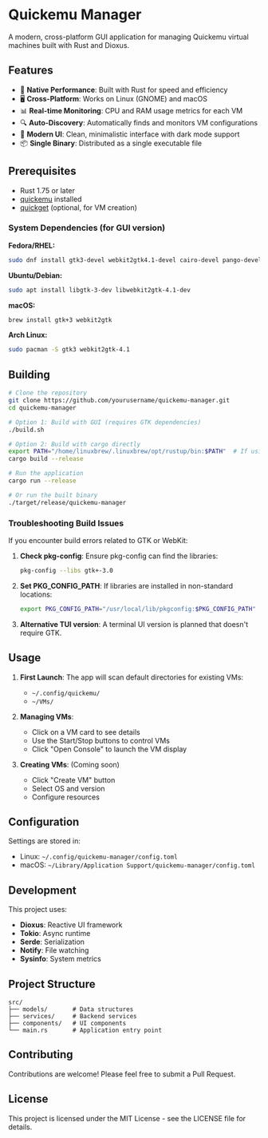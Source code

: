 # Quickemu Manager

A modern, cross-platform GUI application for managing Quickemu virtual machines built with Rust and Dioxus.

## Features

- 🚀 **Native Performance**: Built with Rust for speed and efficiency
- 🖥️ **Cross-Platform**: Works on Linux (GNOME) and macOS
- 📊 **Real-time Monitoring**: CPU and RAM usage metrics for each VM
- 🔍 **Auto-Discovery**: Automatically finds and monitors VM configurations
- 🎨 **Modern UI**: Clean, minimalistic interface with dark mode support
- 📦 **Single Binary**: Distributed as a single executable file

## Prerequisites

- Rust 1.75 or later
- [quickemu](https://github.com/quickemu-project/quickemu) installed
- [quickget](https://github.com/quickemu-project/quickget) (optional, for VM creation)

### System Dependencies (for GUI version)

**Fedora/RHEL:**
```bash
sudo dnf install gtk3-devel webkit2gtk4.1-devel cairo-devel pango-devel
```

**Ubuntu/Debian:**
```bash
sudo apt install libgtk-3-dev libwebkit2gtk-4.1-dev
```

**macOS:**
```bash
brew install gtk+3 webkit2gtk
```

**Arch Linux:**
```bash
sudo pacman -S gtk3 webkit2gtk-4.1
```

## Building

```bash
# Clone the repository
git clone https://github.com/yourusername/quickemu-manager.git
cd quickemu-manager

# Option 1: Build with GUI (requires GTK dependencies)
./build.sh

# Option 2: Build with cargo directly
export PATH="/home/linuxbrew/.linuxbrew/opt/rustup/bin:$PATH"  # If using Homebrew Rust
cargo build --release

# Run the application
cargo run --release

# Or run the built binary
./target/release/quickemu-manager
```

### Troubleshooting Build Issues

If you encounter build errors related to GTK or WebKit:

1. **Check pkg-config**: Ensure pkg-config can find the libraries:
   ```bash
   pkg-config --libs gtk+-3.0
   ```

2. **Set PKG_CONFIG_PATH**: If libraries are installed in non-standard locations:
   ```bash
   export PKG_CONFIG_PATH="/usr/local/lib/pkgconfig:$PKG_CONFIG_PATH"
   ```

3. **Alternative TUI version**: A terminal UI version is planned that doesn't require GTK.

## Usage

1. **First Launch**: The app will scan default directories for existing VMs:
   - `~/.config/quickemu/`
   - `~/VMs/`

2. **Managing VMs**: 
   - Click on a VM card to see details
   - Use the Start/Stop buttons to control VMs
   - Click "Open Console" to launch the VM display

3. **Creating VMs**: (Coming soon)
   - Click "Create VM" button
   - Select OS and version
   - Configure resources

## Configuration

Settings are stored in:
- Linux: `~/.config/quickemu-manager/config.toml`
- macOS: `~/Library/Application Support/quickemu-manager/config.toml`

## Development

This project uses:
- **Dioxus**: Reactive UI framework
- **Tokio**: Async runtime
- **Serde**: Serialization
- **Notify**: File watching
- **Sysinfo**: System metrics

## Project Structure

```
src/
├── models/       # Data structures
├── services/     # Backend services
├── components/   # UI components
└── main.rs       # Application entry point
```

## Contributing

Contributions are welcome! Please feel free to submit a Pull Request.

## License

This project is licensed under the MIT License - see the LICENSE file for details.